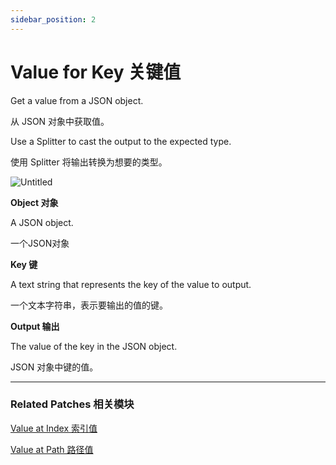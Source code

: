 ```yaml
---
sidebar_position: 2
---
```


# Value for Key 关键值

Get a value from a JSON object.

从 JSON 对象中获取值。

Use a Splitter to cast the output to the expected type.

使用 Splitter 将输出转换为想要的类型。

![Untitled](https://s3.us-west-2.amazonaws.com/secure.notion-static.com/a5729042-59b2-4e5e-943e-8e812b42156f/Untitled.png?X-Amz-Algorithm=AWS4-HMAC-SHA256&X-Amz-Content-Sha256=UNSIGNED-PAYLOAD&X-Amz-Credential=AKIAT73L2G45EIPT3X45%2F20220602%2Fus-west-2%2Fs3%2Faws4_request&X-Amz-Date=20220602T165045Z&X-Amz-Expires=86400&X-Amz-Signature=40c57f0893a9391b996538fa6d450ef25a5ee1715e2f74e4897e229978e7be6e&X-Amz-SignedHeaders=host&response-content-disposition=filename%20%3D%22Untitled.png%22&x-id=GetObject)

**Object 对象**

A JSON object.

一个JSON对象

**Key 键**

A text string that represents the key of the value to output.

一个文本字符串，表示要输出的值的键。

**Output 输出**

The value of the key in the JSON object.

JSON 对象中键的值。

------

### Related Patches 相关模块

[Value at Index 索引值](https://www.notion.so/Value-at-Index-e23667c4b77b44b882f3936b67309eac)

[Value at Path 路径值](https://www.notion.so/Value-at-Path-46243915b4c74c1eb8c5edefb77263eb)
